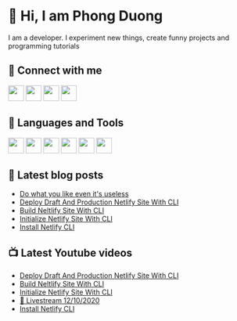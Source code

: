 # 👋 Hi, I am Phong Duong

I am a developer. I experiment new things, create funny projects and programming tutorials

## 🔗 Connect with me

[<img height="32" width="32" src="https://cdn.jsdelivr.net/npm/simple-icons@v3/icons/youtube.svg" />](https://www.youtube.com/channel/UCXykqt3V2-9bYXKWZRcH0rA)
[<img height="32" width="32" src="https://cdn.jsdelivr.net/npm/simple-icons@v3/icons/twitter.svg" />](https://twitter.com/koo_gio)
[<img height="32" width="32" src="https://cdn.jsdelivr.net/npm/simple-icons@v3/icons/facebook.svg" />](https://www.facebook.com/koogio)
[<img height="32" width="32" src="https://cdn.jsdelivr.net/npm/simple-icons@v3/icons/linkedin.svg" />](https://www.linkedin.com/in/phong-duong/)

## 🧰 Languages and Tools

[<img height="32" width="32" src="https://cdn.jsdelivr.net/npm/simple-icons@v3/icons/javascript.svg" />](javascript)
[<img height="32" width="32" src="https://cdn.jsdelivr.net/npm/simple-icons@v3/icons/html5.svg" />](html5)
[<img height="32" width="32" src="https://cdn.jsdelivr.net/npm/simple-icons@v3/icons/css3.svg" />](css3)
[<img height="32" width="32" src="https://cdn.jsdelivr.net/npm/simple-icons@v3/icons/node-dot-js.svg" />](nodejs)
[<img height="32" width="32" src="https://cdn.jsdelivr.net/npm/simple-icons@v3/icons/react.svg" />](react)
[<img height="32" width="32" src="https://cdn.jsdelivr.net/npm/simple-icons@v3/icons/vue-dot-js.svg" />](vue)

## 📝 Latest blog posts

<!-- BLOG-POST-LIST:START -->
- [Do what you like even it's useless](https://phongduong.dev/blog/do-what-you-like-even-it-s-useless/)
- [Deploy Draft And Production Netlify Site With CLI](https://phongduong.dev/blog/deploy-draft-and-production-netlify-site-with-cli/)
- [Build Neltlify Site With CLI](https://phongduong.dev/blog/build-neltlify-site-with-cli/)
- [Initialize Netlify Site With CLI](https://phongduong.dev/blog/initialize-netlify-site-with-cli/)
- [Install Netlify CLI](https://phongduong.dev/blog/install-netlify-cli/)
<!-- BLOG-POST-LIST:END -->

## 📺 Latest Youtube videos

<!-- YOUTUBE-VIDEO-LIST:START -->
- [Deploy Draft And Production Netlify Site With CLI](https://www.youtube.com/watch?v=r3Fy5mQwtos)
- [Build Neltlify Site With CLI](https://www.youtube.com/watch?v=Z4wr8Hz5n0o)
- [Initialize Netlify Site With CLI](https://www.youtube.com/watch?v=NxjigOJ5-TA)
- [🔴 Livestream 12/10/2020](https://www.youtube.com/watch?v=Yjd42Au20Bw)
- [Install Netlify CLI](https://www.youtube.com/watch?v=8xTvogLQQBU)
<!-- YOUTUBE-VIDEO-LIST:END -->
